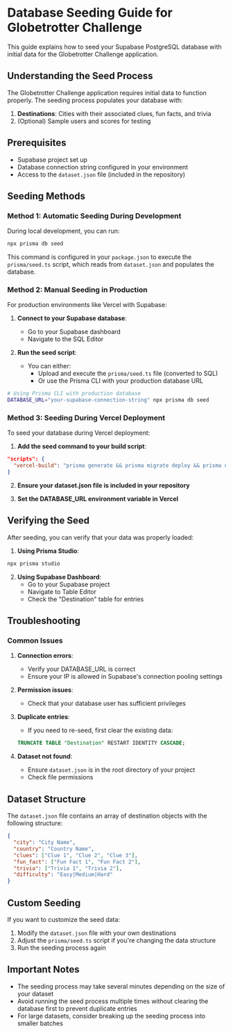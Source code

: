 # Database Seeding Guide for Globetrotter Challenge

This guide explains how to seed your Supabase PostgreSQL database with initial data for the Globetrotter Challenge application.

## Understanding the Seed Process

The Globetrotter Challenge application requires initial data to function properly. The seeding process populates your database with:

1. **Destinations**: Cities with their associated clues, fun facts, and trivia
2. (Optional) Sample users and scores for testing

## Prerequisites

- Supabase project set up
- Database connection string configured in your environment
- Access to the `dataset.json` file (included in the repository)

## Seeding Methods

### Method 1: Automatic Seeding During Development

During local development, you can run:

```bash
npx prisma db seed
```

This command is configured in your `package.json` to execute the `prisma/seed.ts` script, which reads from `dataset.json` and populates the database.

### Method 2: Manual Seeding in Production

For production environments like Vercel with Supabase:

1. **Connect to your Supabase database**:
   - Go to your Supabase dashboard
   - Navigate to the SQL Editor

2. **Run the seed script**:
   - You can either:
     - Upload and execute the `prisma/seed.ts` file (converted to SQL)
     - Or use the Prisma CLI with your production database URL

```bash
# Using Prisma CLI with production database
DATABASE_URL="your-supabase-connection-string" npx prisma db seed
```

### Method 3: Seeding During Vercel Deployment

To seed your database during Vercel deployment:

1. **Add the seed command to your build script**:

```json
"scripts": {
  "vercel-build": "prisma generate && prisma migrate deploy && prisma db seed && next build"
}
```

2. **Ensure your dataset.json file is included in your repository**

3. **Set the DATABASE_URL environment variable in Vercel**

## Verifying the Seed

After seeding, you can verify that your data was properly loaded:

1. **Using Prisma Studio**:
```bash
npx prisma studio
```

2. **Using Supabase Dashboard**:
   - Go to your Supabase project
   - Navigate to Table Editor
   - Check the "Destination" table for entries

## Troubleshooting

### Common Issues

1. **Connection errors**:
   - Verify your DATABASE_URL is correct
   - Ensure your IP is allowed in Supabase's connection pooling settings

2. **Permission issues**:
   - Check that your database user has sufficient privileges

3. **Duplicate entries**:
   - If you need to re-seed, first clear the existing data:
   ```sql
   TRUNCATE TABLE "Destination" RESTART IDENTITY CASCADE;
   ```

4. **Dataset not found**:
   - Ensure `dataset.json` is in the root directory of your project
   - Check file permissions

## Dataset Structure

The `dataset.json` file contains an array of destination objects with the following structure:

```json
{
  "city": "City Name",
  "country": "Country Name",
  "clues": ["Clue 1", "Clue 2", "Clue 3"],
  "fun_fact": ["Fun Fact 1", "Fun Fact 2"],
  "trivia": ["Trivia 1", "Trivia 2"],
  "difficulty": "Easy|Medium|Hard"
}
```

## Custom Seeding

If you want to customize the seed data:

1. Modify the `dataset.json` file with your own destinations
2. Adjust the `prisma/seed.ts` script if you're changing the data structure
3. Run the seeding process again

## Important Notes

- The seeding process may take several minutes depending on the size of your dataset
- Avoid running the seed process multiple times without clearing the database first to prevent duplicate entries
- For large datasets, consider breaking up the seeding process into smaller batches 